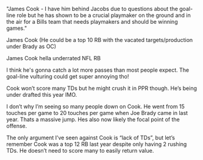 "James Cook - I have him behind Jacobs due to questions about the goal-line role but he has shown to be a crucial playmaker on the ground and in the air for a Bills team that needs playmakers and should be winning games."

James Cook (He could be a top 10 RB with the vacated targets/production under Brady as OC)

James Cook hella underrated NFL RB 

I think he's gonna catch a lot more passes than most people expect.  The goal-line vulturing could get super annoying tho! 

Cook won’t score many TDs but he might crush it in PPR though. He’s being under drafted this year IMO.

I don’t why I’m seeing so many people down on Cook. He went from 15 touches per game to 20 touches per game when Joe Brady came in last year. Thats a massive jump. Hes also now likely the focal point of the offense.

The only argument I’ve seen against Cook is “lack of TDs”, but let’s remember Cook was a top 12 RB last year despite only having 2 rushing TDs. He doesn’t need to score many to easily return value.

